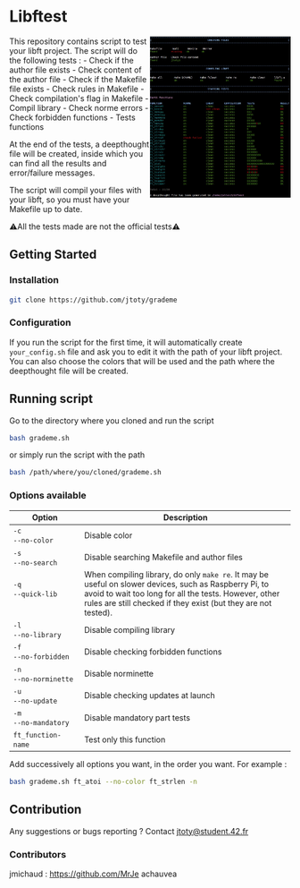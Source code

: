 # Libftest
<img align="right" src="./srcs/readme_img.jpg" width="50%"/>
This repository contains script to test your libft project.  
The script will do the following tests :
- Check if the author file exists
- Check content of the author file
- Check if the Makefile file exists
- Check rules in Makefile
- Check compilation's flag in Makefile
- Compil library
- Check norme errors
- Check forbidden functions
- Tests functions

At the end of the tests, a deepthought file will be created, inside which you
can find all the results and error/failure messages.

The script will compil your files with your libft, so you must have your
Makefile up to date.

:warning:All the tests made are not the official tests:warning:

## Getting Started

### Installation

```bash
git clone https://github.com/jtoty/grademe
```

### Configuration

If you run the script for the first time, it will automatically create
`your_config.sh` file and ask you to edit it with the path of your libft
project.  
You can also choose the colors that will be used and the path where the
deepthought file will be created.

## Running script

Go to the directory where you cloned and run the script
```bash
bash grademe.sh
```
or simply run the script with the path
```bash
bash /path/where/you/cloned/grademe.sh
```

### Options available
| Option | Description |
| --- | --- |
| `-c`<br />`--no-color` | Disable color |
| `-s`<br />`--no-search` | Disable searching Makefile and author files |
| `-q`<br />`--quick-lib` <br />&nbsp;&nbsp;&nbsp;&nbsp;&nbsp;&nbsp;&nbsp;&nbsp;&nbsp;&nbsp;&nbsp;&nbsp;&nbsp;&nbsp;&nbsp;&nbsp;&nbsp;&nbsp;&nbsp;&nbsp;&nbsp;&nbsp;&nbsp;&nbsp;&nbsp;&nbsp;&nbsp;&nbsp;&nbsp;&nbsp; | When compiling library, do only `make re`. It may be useful on slower devices, such as Raspberry Pi, to avoid to wait too long for all the tests. However, other rules are still checked if they exist (but they are not tested). |
| `-l`<br /> `--no-library` | Disable compiling library |
| `-f`<br />`--no-forbidden` | Disable checking forbidden functions |
| `-n`<br />`--no-norminette` | Disable norminette |
| `-u`<br />`--no-update` | Disable checking updates at launch |
| `-m`<br />`--no-mandatory`| Disable mandatory part tests |
| `ft_function-name` | Test only this function |
<!-- `-b`,`--no-bonus`  Disable bonus part tests  -->
<!-- `-a`,`--no-additional` Disable additional part tests -->

Add successively all options you want, in the order you want.
For example :
```bash
bash grademe.sh ft_atoi --no-color ft_strlen -n
```

## Contribution

Any suggestions or bugs reporting ?
Contact jtoty@student.42.fr

### Contributors
jmichaud : https://github.com/MrJe
achauvea
